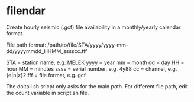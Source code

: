 # filendar
Create hourly seismic (.gcf) file availability in a monthly/yearly calendar format.

File path format:
/path/to/file/STA/yyyy/yyyy-mm-dd/yyyymmdd_HHMM_sssscc.fff

STA   = station name, e.g. MELEK
yyyy  = year
mm    = month
dd    = day
HH    = hour
MM    = minutes
ssss  = serial number, e.g. 4y88
cc    = channel, e.g. {e|n|z}2
fff   = file format, e.g. gcf

The doitall.sh sricpt only asks for the main path. For different file path, edit the count variable in script.sh file.
